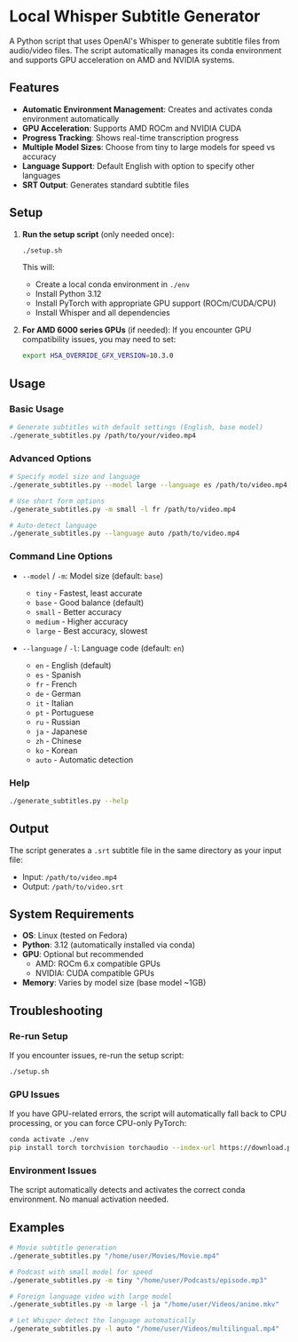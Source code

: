 # Local Whisper Subtitle Generator

A Python script that uses OpenAI's Whisper to generate subtitle files from audio/video files. The script automatically manages its conda environment and supports GPU acceleration on AMD and NVIDIA systems.

## Features

- **Automatic Environment Management**: Creates and activates conda environment automatically
- **GPU Acceleration**: Supports AMD ROCm and NVIDIA CUDA
- **Progress Tracking**: Shows real-time transcription progress
- **Multiple Model Sizes**: Choose from tiny to large models for speed vs accuracy
- **Language Support**: Default English with option to specify other languages
- **SRT Output**: Generates standard subtitle files

## Setup

1. **Run the setup script** (only needed once):
   ```bash
   ./setup.sh
   ```
   This will:
   - Create a local conda environment in `./env`
   - Install Python 3.12
   - Install PyTorch with appropriate GPU support (ROCm/CUDA/CPU)
   - Install Whisper and all dependencies

2. **For AMD 6000 series GPUs** (if needed):
   If you encounter GPU compatibility issues, you may need to set:
   ```bash
   export HSA_OVERRIDE_GFX_VERSION=10.3.0
   ```

## Usage

### Basic Usage
```bash
# Generate subtitles with default settings (English, base model)
./generate_subtitles.py /path/to/your/video.mp4
```

### Advanced Options
```bash
# Specify model size and language
./generate_subtitles.py --model large --language es /path/to/video.mp4

# Use short form options
./generate_subtitles.py -m small -l fr /path/to/video.mp4

# Auto-detect language
./generate_subtitles.py --language auto /path/to/video.mp4
```

### Command Line Options

- `--model` / `-m`: Model size (default: `base`)
  - `tiny` - Fastest, least accurate
  - `base` - Good balance (default)
  - `small` - Better accuracy
  - `medium` - Higher accuracy
  - `large` - Best accuracy, slowest

- `--language` / `-l`: Language code (default: `en`)
  - `en` - English (default)
  - `es` - Spanish
  - `fr` - French
  - `de` - German
  - `it` - Italian
  - `pt` - Portuguese
  - `ru` - Russian
  - `ja` - Japanese
  - `zh` - Chinese
  - `ko` - Korean
  - `auto` - Automatic detection

### Help
```bash
./generate_subtitles.py --help
```

## Output

The script generates a `.srt` subtitle file in the same directory as your input file:
- Input: `/path/to/video.mp4`
- Output: `/path/to/video.srt`

## System Requirements

- **OS**: Linux (tested on Fedora)
- **Python**: 3.12 (automatically installed via conda)
- **GPU**: Optional but recommended
  - AMD: ROCm 6.x compatible GPUs
  - NVIDIA: CUDA compatible GPUs
- **Memory**: Varies by model size (base model ~1GB)

## Troubleshooting

### Re-run Setup
If you encounter issues, re-run the setup script:
```bash
./setup.sh
```

### GPU Issues
If you have GPU-related errors, the script will automatically fall back to CPU processing, or you can force CPU-only PyTorch:
```bash
conda activate ./env
pip install torch torchvision torchaudio --index-url https://download.pytorch.org/whl/cpu --force-reinstall
```

### Environment Issues
The script automatically detects and activates the correct conda environment. No manual activation needed.

## Examples

```bash
# Movie subtitle generation
./generate_subtitles.py "/home/user/Movies/Movie.mp4"

# Podcast with small model for speed
./generate_subtitles.py -m tiny "/home/user/Podcasts/episode.mp3"

# Foreign language video with large model
./generate_subtitles.py -m large -l ja "/home/user/Videos/anime.mkv"

# Let Whisper detect the language automatically
./generate_subtitles.py -l auto "/home/user/Videos/multilingual.mp4"
```
